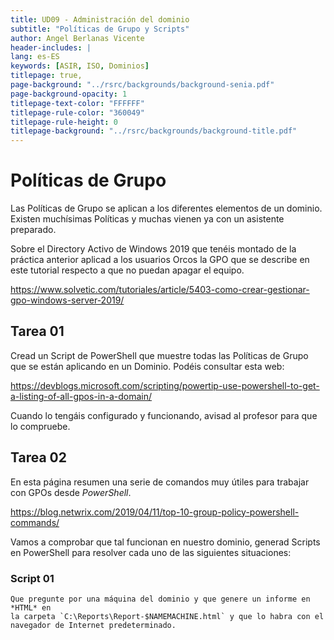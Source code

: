 ```yaml
---
title: UD09 - Administración del dominio
subtitle: "Políticas de Grupo y Scripts"
author: Angel Berlanas Vicente
header-includes: |
lang: es-ES
keywords: [ASIR, ISO, Dominios]
titlepage: true,
page-background: "../rsrc/backgrounds/background-senia.pdf"
page-background-opacity: 1
titlepage-text-color: "FFFFFF"
titlepage-rule-color: "360049"
titlepage-rule-height: 0
titlepage-background: "../rsrc/backgrounds/background-title.pdf"
---
```


# Políticas de Grupo

Las Políticas de Grupo se aplican a los diferentes elementos de un dominio. Existen muchísimas Políticas y muchas vienen ya con un asistente preparado.

Sobre el Directory Activo de Windows 2019 que tenéis montado de la práctica anterior
aplicad a los usuarios Orcos la GPO que se describe en este tutorial respecto 
a que no puedan apagar el equipo.

https://www.solvetic.com/tutoriales/article/5403-como-crear-gestionar-gpo-windows-server-2019/

## Tarea 01 

Cread un Script de PowerShell que muestre todas las Políticas de Grupo que se están aplicando en un Dominio. Podéis consultar esta web:

https://devblogs.microsoft.com/scripting/powertip-use-powershell-to-get-a-listing-of-all-gpos-in-a-domain/

Cuando lo tengáis configurado y funcionando, avisad al profesor para que lo compruebe.

## Tarea 02

En esta página resumen una serie de comandos muy útiles para trabajar con GPOs desde *PowerShell*.

https://blog.netwrix.com/2019/04/11/top-10-group-policy-powershell-commands/

Vamos a comprobar que tal funcionan en nuestro dominio, generad Scripts en PowerShell para resolver cada uno de las siguientes situaciones:

### Script 01

    Que pregunte por una máquina del dominio y que genere un informe en *HTML* en 
    la carpeta `C:\Reports\Report-$NAMEMACHINE.html` y que lo habra con el navegador de Internet predeterminado.
